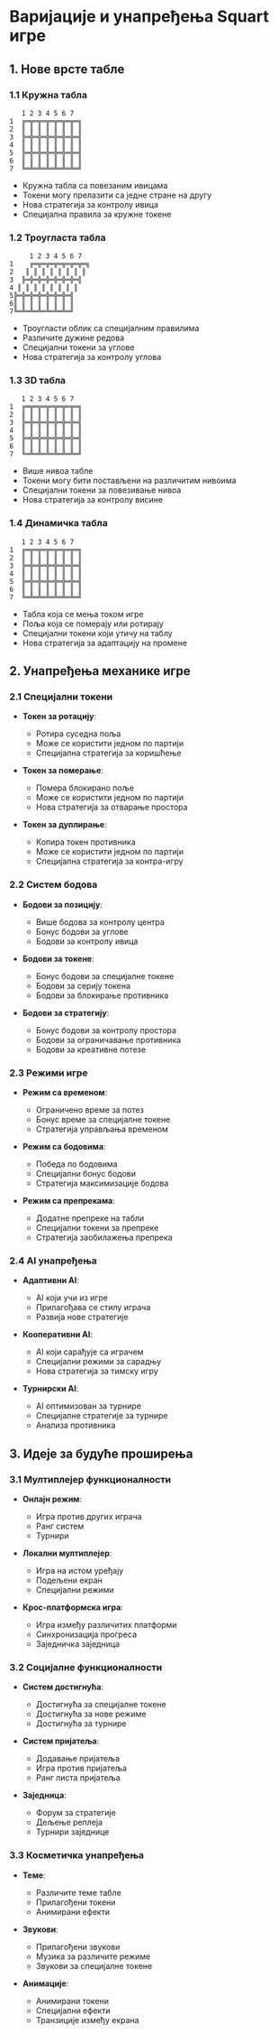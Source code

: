 # Варијације и унапређења Squart игре

## 1. Нове врсте табле

### 1.1 Кружна табла
```
   1 2 3 4 5 6 7
1  ╔═╦═╦═╦═╦═╦═╦═╗
2  ║ ║ ║ ║ ║ ║ ║ ║
3  ╠═╬═╬═╬═╬═╬═╬═╣
4  ║ ║ ║ ║ ║ ║ ║ ║
5  ╠═╬═╬═╬═╬═╬═╬═╣
6  ║ ║ ║ ║ ║ ║ ║ ║
7  ╚═╩═╩═╩═╩═╩═╩═╝
```
- Кружна табла са повезаним ивицама
- Токени могу прелазити са једне стране на другу
- Нова стратегија за контролу ивица
- Специјална правила за кружне токене

### 1.2 Троугласта табла
```
     1 2 3 4 5 6 7
1    ╔═╦═╦═╦═╦═╦═╦═╗
2   ║ ║ ║ ║ ║ ║ ║ ║
3  ╠═╬═╬═╬═╬═╬═╬═╣
4 ║ ║ ║ ║ ║ ║ ║ ║
5╠═╬═╬═╬═╬═╬═╬═╣
6║ ║ ║ ║ ║ ║ ║ ║
7╚═╩═╩═╩═╩═╩═╩═╝
```
- Троугласти облик са специјалним правилима
- Различите дужине редова
- Специјални токени за углове
- Нова стратегија за контролу углова

### 1.3 3D табла
```
   1 2 3 4 5 6 7
1  ╔═╦═╦═╦═╦═╦═╦═╗
2  ║ ║ ║ ║ ║ ║ ║ ║
3  ╠═╬═╬═╬═╬═╬═╬═╣
4  ║ ║ ║ ║ ║ ║ ║ ║
5  ╠═╬═╬═╬═╬═╬═╬═╣
6  ║ ║ ║ ║ ║ ║ ║ ║
7  ╚═╩═╩═╩═╩═╩═╩═╝
```
- Више нивоа табле
- Токени могу бити постављени на различитим нивоима
- Специјални токени за повезивање нивоа
- Нова стратегија за контролу висине

### 1.4 Динамичка табла
```
   1 2 3 4 5 6 7
1  ╔═╦═╦═╦═╦═╦═╦═╗
2  ║ ║ ║ ║ ║ ║ ║ ║
3  ╠═╬═╬═╬═╬═╬═╬═╣
4  ║ ║ ║ ║ ║ ║ ║ ║
5  ╠═╬═╬═╬═╬═╬═╬═╣
6  ║ ║ ║ ║ ║ ║ ║ ║
7  ╚═╩═╩═╩═╩═╩═╩═╝
```
- Табла која се мења током игре
- Поља која се померају или ротирају
- Специјални токени који утичу на таблу
- Нова стратегија за адаптацију на промене

## 2. Унапређења механике игре

### 2.1 Специјални токени
- **Токен за ротацију**:
  - Ротира суседна поља
  - Може се користити једном по партији
  - Специјална стратегија за коришћење

- **Токен за померање**:
  - Помера блокирано поље
  - Може се користити једном по партији
  - Нова стратегија за отварање простора

- **Токен за дуплирање**:
  - Копира токен противника
  - Може се користити једном по партији
  - Специјална стратегија за контра-игру

### 2.2 Систем бодова
- **Бодови за позицију**:
  - Више бодова за контролу центра
  - Бонус бодови за углове
  - Бодови за контролу ивица

- **Бодови за токене**:
  - Бонус бодови за специјалне токене
  - Бодови за серију токена
  - Бодови за блокирање противника

- **Бодови за стратегију**:
  - Бонус бодови за контролу простора
  - Бодови за ограничавање противника
  - Бодови за креативне потезе

### 2.3 Режими игре
- **Режим са временом**:
  - Ограничено време за потез
  - Бонус време за специјалне токене
  - Стратегија управљања временом

- **Режим са бодовима**:
  - Победа по бодовима
  - Специјални бонус бодови
  - Стратегија максимизације бодова

- **Режим са препрекама**:
  - Додатне препреке на табли
  - Специјални токени за препреке
  - Стратегија заобилажења препрека

### 2.4 AI унапређења
- **Адаптивни AI**:
  - AI који учи из игре
  - Прилагођава се стилу играча
  - Развија нове стратегије

- **Кооперативни AI**:
  - AI који сарађује са играчем
  - Специјални режими за сарадњу
  - Нова стратегија за тимску игру

- **Турнирски AI**:
  - AI оптимизован за турнире
  - Специјалне стратегије за турнире
  - Анализа противника

## 3. Идеје за будуће проширења

### 3.1 Мултиплејер функционалности
- **Онлајн режим**:
  - Игра против других играча
  - Ранг систем
  - Турнири

- **Локални мултиплејер**:
  - Игра на истом уређају
  - Подељени екран
  - Специјални режими

- **Крос-платформска игра**:
  - Игра између различитих платформи
  - Синхронизација прогреса
  - Заједничка заједница

### 3.2 Социјалне функционалности
- **Систем достигнућа**:
  - Достигнућа за специјалне токене
  - Достигнућа за нове режиме
  - Достигнућа за турнире

- **Систем пријатеља**:
  - Додавање пријатеља
  - Игра против пријатеља
  - Ранг листа пријатеља

- **Заједница**:
  - Форум за стратегије
  - Дељење реплеја
  - Турнири заједнице

### 3.3 Косметичка унапређења
- **Теме**:
  - Различите теме табле
  - Прилагођени токени
  - Анимирани ефекти

- **Звукови**:
  - Прилагођени звукови
  - Музика за различите режиме
  - Звукови за специјалне токене

- **Анимације**:
  - Анимирани токени
  - Специјални ефекти
  - Транзиције између екрана 